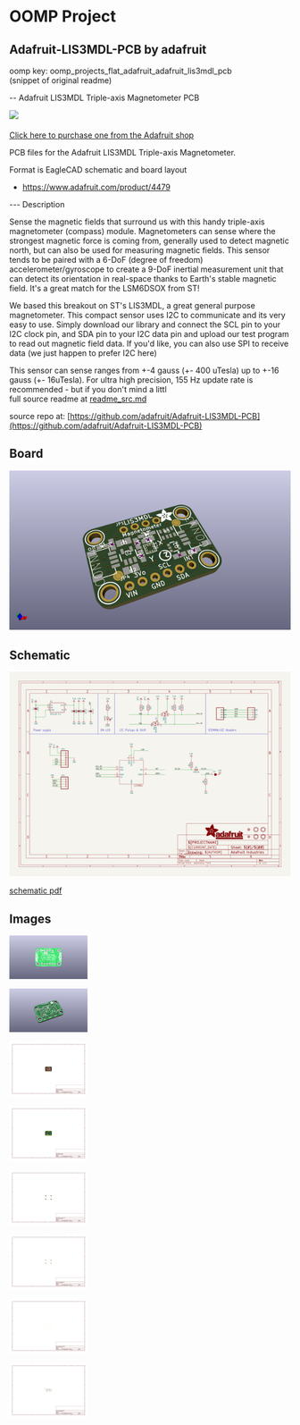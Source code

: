 # OOMP Project  
## Adafruit-LIS3MDL-PCB  by adafruit  
  
oomp key: oomp_projects_flat_adafruit_adafruit_lis3mdl_pcb  
(snippet of original readme)  
  
-- Adafruit LIS3MDL Triple-axis Magnetometer PCB  
  
<a href="http://www.adafruit.com/products/4479"><img src="assets/4479.jpg?raw=true" width="500px"><br/>  
Click here to purchase one from the Adafruit shop</a>  
  
PCB files for the Adafruit LIS3MDL Triple-axis Magnetometer.   
  
Format is EagleCAD schematic and board layout  
* https://www.adafruit.com/product/4479  
  
--- Description  
  
Sense the magnetic fields that surround us with this handy triple-axis magnetometer (compass) module. Magnetometers can sense where the strongest magnetic force is coming from, generally used to detect magnetic north, but can also be used for measuring magnetic fields. This sensor tends to be paired with a 6-DoF (degree of freedom) accelerometer/gyroscope to create a 9-DoF inertial measurement unit that can detect its orientation in real-space thanks to Earth's stable magnetic field. It's a great match for the LSM6DSOX from ST!  
  
We based this breakout on ST's LIS3MDL, a great general purpose magnetometer. This compact sensor uses I2C to communicate and its very easy to use. Simply download our library and connect the SCL pin to your I2C clock pin, and SDA pin to your I2C data pin and upload our test program to read out magnetic field data. If you'd like, you can also use SPI to receive data (we just happen to prefer I2C here)  
  
This sensor can sense ranges from +-4 gauss (+- 400 uTesla) up to +-16 gauss (+- 16uTesla). For ultra high precision, 155 Hz update rate is recommended - but if you don't mind a littl  
  full source readme at [readme_src.md](readme_src.md)  
  
source repo at: [https://github.com/adafruit/Adafruit-LIS3MDL-PCB](https://github.com/adafruit/Adafruit-LIS3MDL-PCB)  
## Board  
  
[![working_3d.png](working_3d_600.png)](working_3d.png)  
## Schematic  
  
[![working_schematic.png](working_schematic_600.png)](working_schematic.png)  
  
[schematic pdf](working_schematic.pdf)  
## Images  
  
[![working_3D_bottom.png](working_3D_bottom_140.png)](working_3D_bottom.png)  
  
[![working_3D_top.png](working_3D_top_140.png)](working_3D_top.png)  
  
[![working_assembly_page_01.png](working_assembly_page_01_140.png)](working_assembly_page_01.png)  
  
[![working_assembly_page_02.png](working_assembly_page_02_140.png)](working_assembly_page_02.png)  
  
[![working_assembly_page_03.png](working_assembly_page_03_140.png)](working_assembly_page_03.png)  
  
[![working_assembly_page_04.png](working_assembly_page_04_140.png)](working_assembly_page_04.png)  
  
[![working_assembly_page_05.png](working_assembly_page_05_140.png)](working_assembly_page_05.png)  
  
[![working_assembly_page_06.png](working_assembly_page_06_140.png)](working_assembly_page_06.png)  
